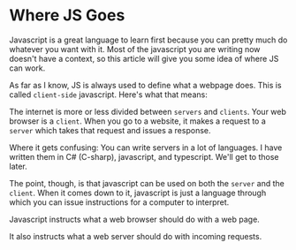 # Where JS Goes

Javascript is a great language to learn first because you can pretty much do whatever you want with it. Most of the javascript you are writing now doesn't have a context, so this article will give you some idea of where JS can work.

As far as I know, JS is always used to define what a webpage does. This is called `client-side` javascript. Here's what that means:

The internet is more or less divided between `servers` and `clients`. Your web browser is a `client`. When you go to a website, it makes a request to a `server` which takes that request and issues a response.

Where it gets confusing: You can write servers in a lot of languages. I have written them in C# (C-sharp), javascript, and typescript. We'll get to those later.

The point, though, is that javascript can be used on both the `server` and the `client`. When it comes down to it, javascript is just a language through which you can issue instructions for a computer to interpret. 

Javascript instructs what a web browser should do with a web page.

It also instructs what a web server should do with incoming requests.